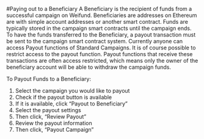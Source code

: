 #Paying out to a Beneficiary
A Beneficiary is the recipient of funds from a successful campaign on Weifund. Beneficiaries are addresses on Ethereum are with simple account addresses or another smart contract. Funds are typically stored in the campaign smart contracts until the campaign ends. To have the funds transferred to the Beneficiary, a payout transaction must be sent to the campaign smart contract system. Currently anyone can access Payout functions of Standard Campaigns. It is of course possible to restrict access to the payout function. Payout functions that receive these transactions are often access restricted, which means only the owner of the beneficiary account will be able to withdraw the campaign funds.


To Payout Funds to a Beneficiary:

1. Select the campaign you would like to payout
2. Check if the payout button is available
3. If it is available, click “Payout to Beneficiary”
4. Select the payout settings
5. Then click, “Review Payout”
6. Review the payout information
7. Then click, “Payout Campaign”
